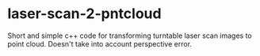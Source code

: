 # laser-scan-2-pntcloud
Short and simple c++ code for transforming turntable laser scan images to point cloud. 
Doesn't take into account perspective error. 
